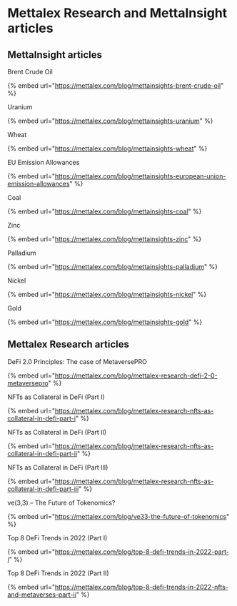 # Mettalex Research and MettaInsight articles

## MettaInsight articles

Brent Crude Oil

{% embed url="https://mettalex.com/blog/mettainsights-brent-crude-oil" %}

Uranium

{% embed url="https://mettalex.com/blog/mettainsights-uranium" %}

Wheat

{% embed url="https://mettalex.com/blog/mettainsights-wheat" %}

EU Emission Allowances

{% embed url="https://mettalex.com/blog/mettainsights-european-union-emission-allowances" %}

Coal

{% embed url="https://mettalex.com/blog/mettainsights-coal" %}

Zinc

{% embed url="https://mettalex.com/blog/mettainsights-zinc" %}

Palladium

{% embed url="https://mettalex.com/blog/mettainsights-palladium" %}

Nickel

{% embed url="https://mettalex.com/blog/mettainsights-nickel" %}

Gold

{% embed url="https://mettalex.com/blog/mettainsights-gold" %}

## Mettalex Research articles



DeFi 2.0 Principles: The case of MetaversePRO

{% embed url="https://mettalex.com/blog/mettalex-research-defi-2-0-metaversepro" %}

NFTs as Collateral in DeFi (Part I)

{% embed url="https://mettalex.com/blog/mettalex-research-nfts-as-collateral-in-defi-part-i" %}

NFTs as Collateral in DeFi (Part II)

{% embed url="https://mettalex.com/blog/mettalex-research-nfts-as-collateral-in-defi-part-ii" %}

NFTs as Collateral in DeFi (Part III)

{% embed url="https://mettalex.com/blog/mettalex-research-nfts-as-collateral-in-defi-part-iii" %}

ve(3,3) – The Future of Tokenomics?

{% embed url="https://mettalex.com/blog/ve33-the-future-of-tokenomics" %}

Top 8 DeFi Trends in 2022 (Part I)

{% embed url="https://mettalex.com/blog/top-8-defi-trends-in-2022-part-i" %}

Top 8 DeFi Trends in 2022 (Part II)

{% embed url="https://mettalex.com/blog/top-8-defi-trends-in-2022-nfts-and-metaverses-part-ii" %}
